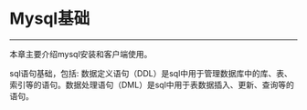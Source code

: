 # Mysql基础
---

本章主要介绍mysql安装和客户端使用。

sql语句基础，包括: 数据定义语句（DDL）是sql中用于管理数据库中的库、表、索引等的语句。数据处理语句（DML）是sql中用于表数据插入、更新、查询等的语句。
